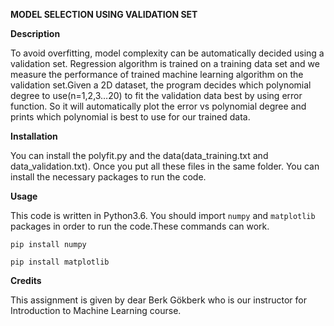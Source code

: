 **MODEL SELECTION USING VALIDATION SET**

**Description**

To avoid overfitting, model complexity can be automatically decided using a validation set. Regression algorithm is trained on a training data set and we measure the performance of trained machine learning algorithm on the validation set.Given a 2D dataset, the program decides which polynomial degree to use(n=1,2,3…20) to fit the validation data best by using error function. So it will automatically plot the error vs polynomial degree and prints which polynomial is best to use for our trained data.

**Installation**

You can install the polyfit.py and the data(data_training.txt and data_validation.txt). Once you put all these files in the same folder. You can install the necessary packages to run the code.

**Usage**

This code is written in Python3.6.
You should import `numpy` and `matplotlib` packages in order to run the code.These commands can work.

`pip install numpy`

`pip install matplotlib`

**Credits**

This assignment is given by dear Berk Gökberk who is our instructor for Introduction to Machine Learning course.
